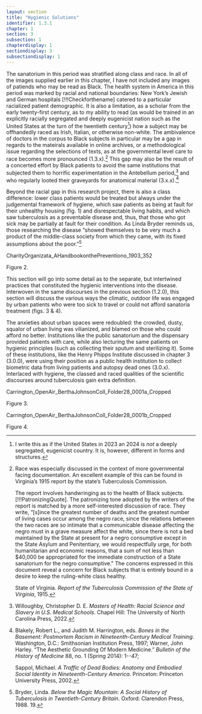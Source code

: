 ```yaml
---
layout: section
title: "Hygienic Solutions"
identifier: 1.3.1
chapter: 1
section: 3
subsection: 1
chapterdisplay: 1
sectiondisplay: 3
subsectiondisplay: 1
---
```


The sanatorium in this period was stratified along class and race. In all of the images supplied earlier in this chapter, I have not included any images of patiends who may be read as Black. The health system in America in this period was marked by racial and national boundaries: New York’s Jewish and German hospitals [!!!Checkforthename] catered to a particular racialized patient demographic. It is also a limitation, as a scholar from the early twenty-first century, as to my ability to read (as would be trained in an explicitly racially segregated and deeply eugenicist nation such as the United States at the turn of the twentieth century[^fn1]) how a subject may be offhandedly raced as Irish, Italian, or otherwise non-white. The ambivalence of doctors in the corpus to Black subjects in particular may be a gap in regards to the mateirals available in online archives, or a methodological issue regarding the selections of texts, as at the governmental level care to race becomes more pronounced (1.3.x).[^fn2] This gap may also be the result of a concerted effort by Black patients to avoid the same institutions that subjected them to horrific experimentation in the Antebellum period,[^fn3] and who regularly looted their graveyards for anatomical material (3.x.x).[^fn4]

Beyond the racial gap in this research project, there is also a class difference: lower class patients would be treated but always under the judgemental framework of hygiene, which saw patients as being at fault for their unhealthy housing (fig. 1) and disrespectable living habits, and which saw tuberculosis as a preventable disease and, thus, that those who got sick may be partially at fault for their condition. As Linda Bryder reminds us, those researching the disease “showed themselves to be very much a product of the middle-class society from which they came, with its fixed assumptions about the poor.”[^fn5]

CharityOrganizata_AHandbookonthePreventiono_1903_352

Figure 2.

This section will go into some detail as to the separate, but intertwined practices that constituted the hygienic interventions into the disease. Interwoven in the same discourses in the previous section (1.2.0), this section will discuss the various ways the climatic, outdoor life was engaged by urban patients who were too sick to travel or could not afford sanatoria treatment (figs. 3 & 4).

The anxieties about urban spaces were redoubled: the crowded, dusty, squalor of urban living was vilianized, and blamed on those who could afford no better. Institutions like the public sanatorium and the dispensary provided patients with care, while also lecturing the same patients on hygienic principles (such as collecting their sputum and sterilizing it). Some of these institutions, like the Henry Phipps Institute discussed in chapter 3 (3.0.0), were using their position as a public health institution to collect biometric data from living patients and autopsy dead ones (3.0.x). Interlaced with hygiene, the classed and raced qualities of the scientific discourses around tuberculosis gain extra definition.

Carrington_OpenAir_BerthaJohnsonColl_Folder28_0001a_Cropped

Figure 3.

Carrington_OpenAir_BerthaJohnsonColl_Folder28_0001b_Cropped

Figure 4.

[^fn1]: I write this as if the United States in 2023 an 2024 is *not* a deeply segregated, eugenicist country. It is, however, different in forms and structures.

[^fn2]: Race was especially discussed in the context of more governmental facing documentation. An excellent example of this can be found in Virginia’s 1915 report by the state’s Tuberculosis Commission.
	
	The report involves handwringing as to the health of Black subjects. [!!!PatronizingQuote]. The patronizing tone adopted by the writers of the report is matched by a more self-interested discussion of race. They write, “[s]ince the greatest number of deaths and the greatest number of living cases occur among the negro race, since the relations between the two races are so intimate that a communicable disease affecting the negro must in a grave measure affect the white, since there is not a bed maintained by the State at present for a negro consumptive except in the State Asylum and Penitentiary, we would respectfully urge, for both humanitarian and economic reasons, that a sum of not less than $40,000 be appropriated for the immediate construction of a State sanatorium for the negro consumptive." The concerns expressed in this document reveal a concern for Black subjects that is entirely bound in a desire to keep the ruling-white class healthy.
	
	State of Virginia. *Report of the Tuberculosis Commission of the State of Virginia*, 1915.

[^fn3]: Willoughby, Christopher D. E. *Masters of Health: Racial Science and Slavery in U.S. Medical Schools*. Chapel Hill: The University of North Carolina Press, 2022.

[^fn4]: Blakely, Robert L., and Judith M. Harrington, eds. *Bones in the Basement: Postmortem Racism in Nineteenth-Century Medical Training*. Washington, D.C.: Smithsonian Institution Press, 1997; Warner, John Harley. “The Aesthetic Grounding Of Modern Medicine.” *Bulletin of the History of Medicine* 88, no. 1 (Spring 2014): 1--47; 
	
	Sappol, Michael. *A Traffic of Dead Bodies: Anatomy and Embodied Social Identity in Nineteenth-Century America*. Princeton: Princeton University Press, 2002.

[^fn5]: Bryder, Linda. *Below the Magic Mountain: A Social History of Tuberculosis in Twentieth-Century Britain*. Oxford: Clarendon Press, 1988. 19.
